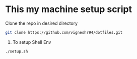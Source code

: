 # This my machine setup script

Clone the repo in desired directory

``` bash
git clone https://github.com/vigneshr94/dotfiles.git
```

1. To setup Shell Env

```bash
./setup.sh
```
